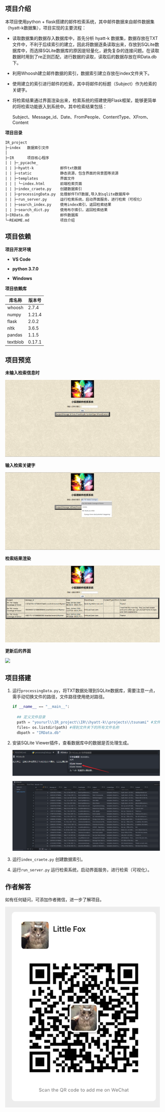 ## 项目介绍

本项目使用python + flask搭建的邮件检索系统，其中邮件数据来自邮件数据集（hyatt-k数据集），项目实现的主要流程：

- 读取数据集的数据存入数据库中，首先分析 hyatt-k 数据集，数据存放在TXT文件中，不利于后续索引的建立，因此将数据逐条读取出来，存放到SQLite数据库中，而选择SQLite数据库的原因是轻量化，避免复杂的连接问题。在读取数据时用到了re正则匹配，进行数据的读取，读取后的数据存放在IRData.db下。

- 利用Whoosh建立邮件数据的索引，数据索引建立存放在index文件夹下。

- 使用建立的索引进行邮件的检索，其中将邮件的标题（Subject）作为检索的关键字。

- 将检索结果通过界面渲染出来，检索系统的搭建使用Flask框架，能够更简单的将检索功能嵌入到系统中。其中检索结果包括：

  Subject、Message_id、Date、FromPeople、ContentType、XFrom、Content

**项目目录**

```
IR_project
├─index	  数据索引文件
│	
├─IR	  项目核心程序
| | ├─_pycache_					
| | ├─hyatt-k            邮件txt数据
| | ├─static             静态资源，包含界面的背景图等资源
| | ├─templates          界面文件
| | | └─index.html       前端检索页面
| | ├─index_craete.py    创建数据索引
| | ├─processingData.py  处理邮件TXT数据,导入到sqlite数据库中
| | ├─run_server.py      运行检索系统，启动界面服务，进行检索（可视化）  
| | ├─search_index.py    使用index索引，返回检索结果
| | ├─search_dict.py     使用布尔索引，返回检索结果
├─IRData.db	             邮件数据库
└─README.md              项目介绍
```

## 项目依赖

**项目开发环境**

- **VS Code**

- **python 3.7.0**
- **Windows**



**项目依赖库**

| 库名称   | 版本号 |
| -------- | ------ |
| whoosh   | 2.7.4  |
| numpy    | 1.21.4 |
| flask    | 2.0.2  |
| nltk     | 3.6.5  |
| pandas   | 1.1.5  |
| textblob | 0.17.1 |

## 项目预览

**未输入检索信息时**

![](IR/static/README_img01.png)

**输入检索关键字**

![](IR/static/README_img02.png)

**检索结果渲染**

![](IR/static/README_img03.png)

**更新后的界面**

![](D:/Users/31156/Desktop/IRProject/IR/static/README_img07.png)

## 项目搭建

1. 运行`processingData.py`，将TXT数据处理到SQLite数据库，需要注意一点，需手动切换文件的路径，文件路径使用绝对路径。

   ```python
   if __name__ == "__main__":
   
     ## 定义文件目录
     path = "yoururl\\IR_project\\IR\\hyatt-k\\projects\\tsunami" #文件夹目录
     files= os.listdir(path) #得到文件夹下的所有文件名称
     dbpath = "IRData.db"
   ```

2. 安装SQLite Viewer插件，查看数据库中的数据是否处理生成。

   ![](IR/static/README_img04.png)

   ![](IR/static/README_img05.png)

3. 运行`index_craete.py`    创建数据索引。

4. 运行`run_server.py`  运行检索系统，启动界面服务，进行检索（可视化）。

## 作者解答

如有任何疑问，可添加作者微信，进一步了解项目。

![](IR/static/README_img06.png)
